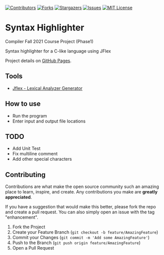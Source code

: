[![Contributors][contributors-shield]][contributors-url]
[![Forks][forks-shield]][forks-url]
[![Stargazers][stars-shield]][stars-url]
[![Issues][issues-shield]][issues-url]
[![MIT License][license-shield]][license-url]

# Syntax Highlighter
Compiler Fall 2021 Course Project (Phase1)

Syntax highlighter for a C-like language using JFlex

Project details on [GitHub Pages](https://aidaaminian.github.io/Syntax-Highlighter/).

## Tools
- [Jflex -  Lexical Analyzer Generator](https://www.jflex.de/)

## How to use
- Run the program 
- Enter input and output file locations

## TODO
- Add Unit Test
- Fix multiline comment 
- Add other special characters

## Contributing 

Contributions are what make the open source community such an amazing place to learn, inspire, and create. Any contributions you make are **greatly appreciated**.

If you have a suggestion that would make this better, please fork the repo and create a pull request. You can also simply open an issue with the tag "enhancement".

1. Fork the Project
2. Create your Feature Branch (`git checkout -b feature/AmazingFeature`)
3. Commit your Changes (`git commit -m 'Add some AmazingFeature'`)
4. Push to the Branch (`git push origin feature/AmazingFeature`)
5. Open a Pull Request

[contributors-shield]: https://img.shields.io/github/contributors/aidaaminian/Syntax-Highlighter.svg?style=for-the-badge
[contributors-url]: https://github.com/aidaaminian/Syntax-Highlighter/graphs/contributors
[forks-shield]: https://img.shields.io/github/forks/aidaaminian/Syntax-Highlighter.svg?style=for-the-badge
[forks-url]: https://github.com/aidaaminian/Syntax-Highlighter/network/members
[stars-shield]: https://img.shields.io/github/stars/aidaaminian/Syntax-Highlighter.svg?style=for-the-badge
[stars-url]: https://github.com/aidaaminian/Syntax-Highlighter/stargazers
[issues-shield]: https://img.shields.io/github/issues/aidaaminian/Syntax-Highlighter.svg?style=for-the-badge
[issues-url]: https://github.com/aidaaminian/Syntax-Highlighter/issues
[license-shield]: https://img.shields.io/github/license/aidaaminian/Syntax-Highlighter.svg?style=for-the-badge
[license-url]: https://github.com/aidaaminian/Syntax-Highlighter/blob/main/LICENSE
